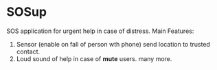 # SOSup
SOS application for urgent help in case of distress.
Main Features:
1) Sensor (enable on fall of person wth phone) send location to trusted contact.
2) Loud sound of help in case of **mute** users.
many more.
